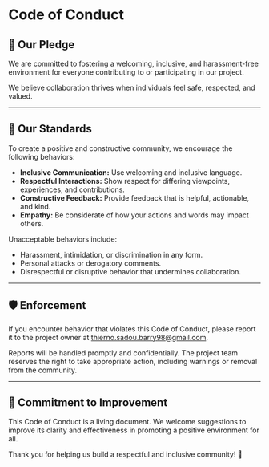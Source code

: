 # Code of Conduct

## 🌟 Our Pledge
We are committed to fostering a welcoming, inclusive, and harassment-free environment for everyone contributing to or participating in our project.  

We believe collaboration thrives when individuals feel safe, respected, and valued.

---

## 🌈 Our Standards
To create a positive and constructive community, we encourage the following behaviors:  
- **Inclusive Communication:** Use welcoming and inclusive language.  
- **Respectful Interactions:** Show respect for differing viewpoints, experiences, and contributions.  
- **Constructive Feedback:** Provide feedback that is helpful, actionable, and kind.  
- **Empathy:** Be considerate of how your actions and words may impact others.  

Unacceptable behaviors include:  
- Harassment, intimidation, or discrimination in any form.  
- Personal attacks or derogatory comments.  
- Disrespectful or disruptive behavior that undermines collaboration.

---

## 🛡️ Enforcement
If you encounter behavior that violates this Code of Conduct, please report it to the project owner at [thierno.sadou.barry98@gmail.com](mailto:thierno.sadou.barry98@gmail.com).  

Reports will be handled promptly and confidentially. The project team reserves the right to take appropriate action, including warnings or removal from the community.

---

## 🤝 Commitment to Improvement
This Code of Conduct is a living document. We welcome suggestions to improve its clarity and effectiveness in promoting a positive environment for all.

Thank you for helping us build a respectful and inclusive community! 💖
